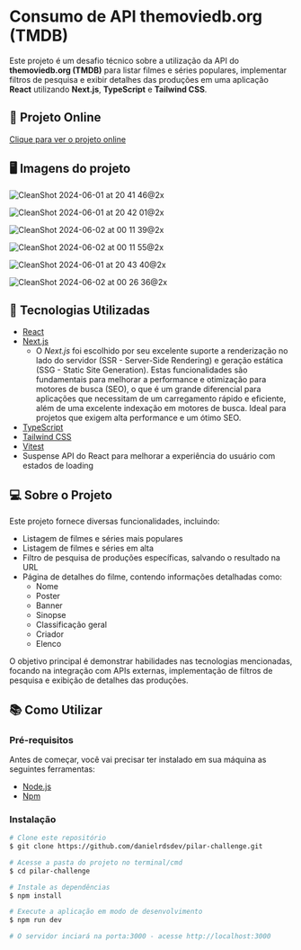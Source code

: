# Consumo de API themoviedb.org (TMDB)

Este projeto é um desafio técnico sobre a utilização da API do **themoviedb.org (TMDB)** para listar filmes e séries populares, implementar filtros de pesquisa e exibir detalhes das produções em uma aplicação **React** utilizando **Next.js**, **TypeScript** e **Tailwind CSS**.

## 🔗 Projeto Online

[Clique para ver o projeto online](https://tmdb-movies-three.vercel.app/)

## 🖥 Imagens do projeto

![CleanShot 2024-06-01 at 20 41 46@2x](https://github.com/danielrdsdev/pilar-challenge/assets/97995126/2d20d0d1-feda-4e3b-91f9-5389c2ce9577)

![CleanShot 2024-06-01 at 20 42 01@2x](https://github.com/danielrdsdev/pilar-challenge/assets/97995126/3fd2c53f-fb92-4ba3-b9cc-c7e5ce4f29a2)

![CleanShot 2024-06-02 at 00 11 39@2x](https://github.com/danielrdsdev/pilar-challenge/assets/97995126/523d434f-80ce-4677-9fcb-3451164fa01d)

![CleanShot 2024-06-02 at 00 11 55@2x](https://github.com/danielrdsdev/pilar-challenge/assets/97995126/d5d2d8d3-4cb8-4429-96f5-1d299540de79)

![CleanShot 2024-06-01 at 20 43 40@2x](https://github.com/danielrdsdev/pilar-challenge/assets/97995126/f34a2e9f-71ee-4a43-a7e4-87a7cbf93f92)

![CleanShot 2024-06-02 at 00 26 36@2x](https://github.com/danielrdsdev/pilar-challenge/assets/97995126/25d5baac-55fa-47a5-8389-f8d03de1f3fb)

## 🚀 Tecnologias Utilizadas

- [React](https://reactjs.org/)
- [Next.js](https://nextjs.org/)
  - O *Next.js* foi escolhido por seu excelente suporte a renderização no lado do servidor (SSR - Server-Side Rendering) e geração estática (SSG - Static Site Generation). Estas funcionalidades são fundamentais para melhorar a performance e otimização para motores de busca (SEO), o que é um grande diferencial para aplicações que necessitam de um carregamento rápido e eficiente, além de uma excelente indexação em motores de busca. Ideal para projetos que exigem alta performance e um ótimo SEO.
- [TypeScript](https://www.typescriptlang.org/)
- [Tailwind CSS](https://tailwindcss.com/)
- [Vitest](https://vitest.dev/)
- Suspense API do React para melhorar a experiência do usuário com estados de loading

## 💻 Sobre o Projeto

Este projeto fornece diversas funcionalidades, incluindo:

- Listagem de filmes e séries mais populares
- Listagem de filmes e séries em alta
- Filtro de pesquisa de produções específicas, salvando o resultado na URL
- Página de detalhes do filme, contendo informações detalhadas como:
  - Nome
  - Poster
  - Banner
  - Sinopse
  - Classificação geral
  - Criador
  - Elenco

O objetivo principal é demonstrar habilidades nas tecnologias mencionadas, focando na integração com APIs externas, implementação de filtros de pesquisa e exibição de detalhes das produções.

## 📚 Como Utilizar

### Pré-requisitos

Antes de começar, você vai precisar ter instalado em sua máquina as seguintes ferramentas:

- [Node.js](https://nodejs.org/en/)
- [Npm](https://www.npmjs.com/)

### Instalação

```bash
# Clone este repositório
$ git clone https://github.com/danielrdsdev/pilar-challenge.git

# Acesse a pasta do projeto no terminal/cmd
$ cd pilar-challenge

# Instale as dependências
$ npm install

# Execute a aplicação em modo de desenvolvimento
$ npm run dev

# O servidor inciará na porta:3000 - acesse http://localhost:3000
```
